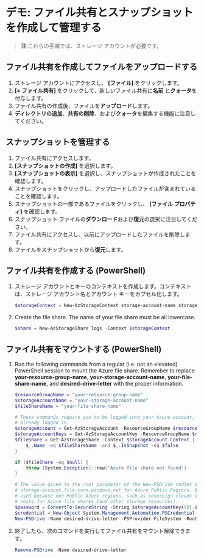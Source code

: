 # <a name="demonstration-create-and-manage-file-shares-and-snapshots"></a>デモ: ファイル共有とスナップショットを作成して管理する

>**注**:これらの手順では、ストレージ アカウントが必要です。 

## <a name="create-a-file-share-and-upload-a-file"></a>ファイル共有を作成してファイルをアップロードする

1. ストレージ アカウントにアクセスし、 **[ファイル]** をクリックします。
2. **[+ ファイル共有]** をクリックして、新しいファイル共有に**名前** と**クォータ**を付与します。
3. ファイル共有の作成後、ファイルを**アップロード**します。 
4. **ディレクトリの追加**、**共有の削除**、および**クォータ**を編集する機能に注目してください。

## <a name="manage-snapshots"></a>スナップショットを管理する

1. ファイル共有にアクセスします。
1. **[スナップショットの作成]** を選択します。
1. **[スナップショットの表示]** を選択し、スナップショットが作成されたことを確認します。
1. スナップショットをクリックし、アップロードしたファイルが含まれていることを確認します。
1. スナップショットの一部であるファイルをクリックし、 **[ファイル プロパティ]** を確認します。 
1. スナップショット ファイルの**ダウンロード**および**復元**の選択に注目してください。 
1. ファイル共有にアクセスし、以前にアップロードしたファイルを削除します。
1. ファイルをスナップショットから**復元**します。 
 
## <a name="create-a-file-share-powershell"></a>ファイル共有を作成する (PowerShell)

1. ストレージ アカウントとキーのコンテキストを作成します。コンテキストは、ストレージ アカウント名とアカウント キーをカプセル化します。

    ```PowerShell
    $storageContext = New-AzStorageContext storage-account-name storage-account-key
    ```

2. Create the file share. The name of your file share must be all lowercase.

    ```PowerShell
    $share = New-AzStorageShare logs -Context $storageContext
    ```

## <a name="mount-a-file-share-powershell"></a>ファイル共有をマウントする (PowerShell)

1. Run the following commands from a regular (i.e. not an elevated) PowerShell session to mount the Azure file share. Remember to replace <bpt id="p1">**</bpt>your-resource-group-name<ept id="p1">**</ept>, <bpt id="p2">**</bpt>your-storage-account-name<ept id="p2">**</ept>, <bpt id="p3">**</bpt>your-file-share-name<ept id="p3">**</ept>, and <bpt id="p4">**</bpt>desired-drive-letter<ept id="p4">**</ept> with the proper information.

    ```PowerShell
    $resourceGroupName = "your-resource-group-name"
    $storageAccountName = "your-storage-account-name"
    $fileShareName = "your-file-share-name"

    # These commands require you to be logged into your Azure account, run Login-AzAccount if you haven't
    # already logged in.
    $storageAccount = Get-AzStorageAccount -ResourceGroupName $resourceGroupName -Name $storageAccountName
    $storageAccountKeys = Get-AzStorageAccountKey -ResourceGroupName $resourceGroupName -Name $storageAccountName
    $fileShare = Get-AzStorageShare -Context $storageAccount.Context | Where-Object { 
        $_.Name -eq $fileShareName -and $_.IsSnapshot -eq $false
    }

    if ($fileShare -eq $null) {
        throw [System.Exception]::new("Azure file share not found")
    }

    # The value given to the root parameter of the New-PSDrive cmdlet is the host address for the storage account, 
    # storage-account.file.core.windows.net for Azure Public Regions. $fileShare.StorageUri.PrimaryUri.Host is 
    # used because non-Public Azure regions, such as sovereign clouds or Azure Stack deployments, will have different 
    # hosts for Azure file shares (and other storage resources).
    $password = ConvertTo-SecureString -String $storageAccountKeys[0].Value -AsPlainText -Force
    $credential = New-Object System.Management.Automation.PSCredential -ArgumentList "AZURE\$($storageAccount.StorageAccountName)", $password
    New-PSDrive -Name desired-drive-letter -PSProvider FileSystem -Root "\\$($fileShare.StorageUri.PrimaryUri.Host)\$($fileShare.Name)" -Credential $credential -Persist
    ```

2. 終了したら、次のコマンドを実行してファイル共有をマウント解除できます。

    ```PowerShell
    Remove-PSDrive -Name desired-drive-letter
    ```